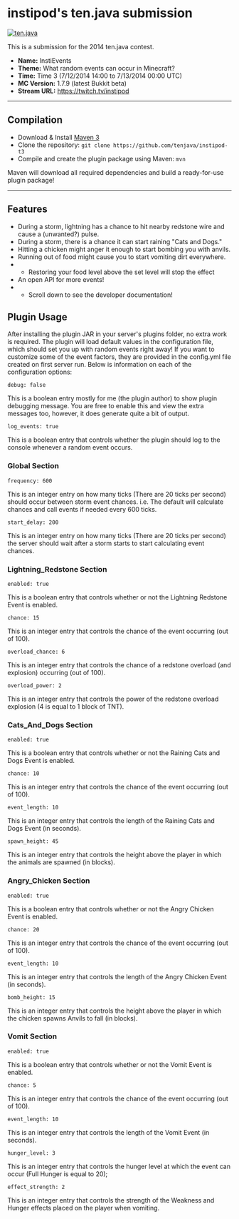 instipod's ten.java submission
==============================

[![ten.java](https://cdn.mediacru.sh/hu4CJqRD7AiB.svg)](https://tenjava.com/)

This is a submission for the 2014 ten.java contest.

- __Name:__ InstiEvents
- __Theme:__ What random events can occur in Minecraft?
- __Time:__ Time 3 (7/12/2014 14:00 to 7/13/2014 00:00 UTC)
- __MC Version:__ 1.7.9 (latest Bukkit beta)
- __Stream URL:__ https://twitch.tv/instipod

---------------------------------------

Compilation
-----------

- Download & Install [Maven 3](http://maven.apache.org/download.html)
- Clone the repository: `git clone https://github.com/tenjava/instipod-t3`
- Compile and create the plugin package using Maven: `mvn`

Maven will download all required dependencies and build a ready-for-use plugin package!


---------------------------------------

Features
--------

- During a storm, lightning has a chance to hit nearby redstone wire and cause a (unwanted?) pulse.
- During a storm, there is a chance it can start raining "Cats and Dogs."
- Hitting a chicken might anger it enough to start bombing you with anvils.
- Running out of food might cause you to start vomiting dirt everywhere.
- - Restoring your food level above the set level will stop the effect
- An open API for more events!
- - Scroll down to see the developer documentation!

Plugin Usage
------------

After installing the plugin JAR in your server's plugins folder, no extra work is required.  The plugin will load default values in the configuration file, which should set you up with random events right away!
If you want to customize some of the event factors, they are provided in the config.yml file created on first server run.  Below is information on each of the configuration options:

```
debug: false
```
This is a boolean entry mostly for me (the plugin author) to show plugin debugging message.  You are free to enable this and view the extra messages too, however, it does generate quite a bit of output.

```
log_events: true
```
This is a boolean entry that controls whether the plugin should log to the console whenever a random event occurs.


### Global Section

```
frequency: 600
```
This is an integer entry on how many ticks (There are 20 ticks per second) should occur between storm event chances. i.e. The default will calculate chances and call events if needed every 600 ticks.

```
start_delay: 200
```
This is an integer entry on how many ticks (There are 20 ticks per second) the server should wait after a storm starts to start calculating event chances.


### Lightning_Redstone Section

```
enabled: true
```
This is a boolean entry that controls whether or not the Lightning Redstone Event is enabled.

```
chance: 15
```
This is an integer entry that controls the chance of the event occurring (out of 100).

```
overload_chance: 6
```
This is an integer entry that controls the chance of a redstone overload (and explosion) occurring (out of 100).

```
overload_power: 2
```
This is an integer entry that controls the power of the redstone overload explosion (4 is equal to 1 block of TNT).


### Cats_And_Dogs Section

```
enabled: true
```
This is a boolean entry that controls whether or not the Raining Cats and Dogs Event is enabled.

```
chance: 10
```
This is an integer entry that controls the chance of the event occurring (out of 100).

```
event_length: 10
```
This is an integer entry that controls the length of the Raining Cats and Dogs Event (in seconds).

```
spawn_height: 45
```
This is an integer entry that controls the height above the player in which the animals are spawned (in blocks).


### Angry_Chicken Section

```
enabled: true
```
This is a boolean entry that controls whether or not the Angry Chicken Event is enabled.

```
chance: 20
```
This is an integer entry that controls the chance of the event occurring (out of 100).

```
event_length: 10
```
This is an integer entry that controls the length of the Angry Chicken Event (in seconds).

```
bomb_height: 15
```
This is an integer entry that controls the height above the player in which the chicken spawns Anvils to fall (in blocks).


### Vomit Section

```
enabled: true
```
This is a boolean entry that controls whether or not the Vomit Event is enabled.

```
chance: 5
```
This is an integer entry that controls the chance of the event occurring (out of 100).

```
event_length: 10
```
This is an integer entry that controls the length of the Vomit Event (in seconds).

```
hunger_level: 3
```
This is an integer entry that controls the hunger level at which the event can occur (Full Hunger is equal to 20);

```
effect_strength: 2
```
This is an integer entry that controls the strength of the Weakness and Hunger effects placed on the player when vomiting.